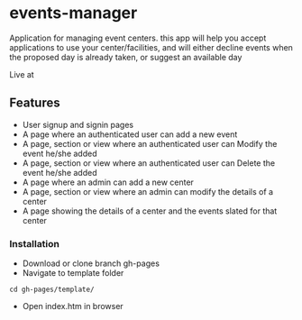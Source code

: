 # events-manager
Application for managing event centers. this app will help you accept applications
 to use your center/facilities, and will either decline events when the proposed day
is already taken, or suggest an available day


Live at 


## Features
   * User signup and signin pages
   * A page where an authenticated user can add a new event
   * A page, section or view where an authenticated user can Modify the event he/she added
   * A page, section or view where an authenticated user can Delete the event he/she added
   * A page where an admin can add a new center
   * A page, section or view where an admin can modify the details of a center
   * A page showing the details of a center and the events slated for that center

 
  

### Installation
* Download or clone branch gh-pages
* Navigate to template folder

```
cd gh-pages/template/
```
* Open index.htm in browser